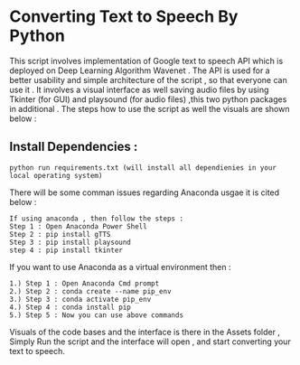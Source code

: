 # Converting Text to Speech By Python 

This script involves implementation of Google text to speech API which is deployed on Deep Learning Algorithm Wavenet . The API is used for a better usability and simple architecture of the script , so that everyone can use it . It involves a visual interface as well saving audio files by using Tkinter (for GUI) and playsound (for audio files) ,this two python packages in additional . The steps how to use the script as well the visuals are shown below : 

## Install Dependencies : 

```
python run requirements.txt (will install all dependienies in your local operating system)
```
There will be some comman issues regarding Anaconda usgae it is cited below : 
```
If using anaconda , then follow the steps : 
Step 1 : Open Anaconda Power Shell 
Step 2 : pip install gTTS
Step 3 : pip install playsound
step 4 : pip install tkinter 
```
If you want to use Anaconda as a virtual environment then : 
```
1.) Step 1 : Open Anaconda Cmd prompt 
2.) Step 2 : conda create --name pip_env
3.) Step 3 : conda activate pip_env
4.) Step 4 : conda install pip
5.) Step 5 : Now you can use above commands
```
Visuals of the code bases and the interface is there in the Assets folder , 
Simply Run the script and the interface will open , and start converting your text to speech.
